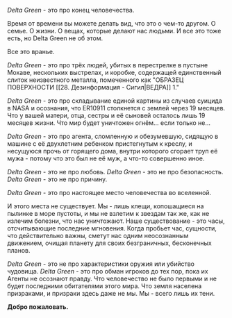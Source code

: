 
*Delta Green* - это про конец человечества.

Время от времени вы можете делать вид, что это о чем-то другом. О семье. О жизни. О вещах, которые делают нас людьми. И все это тоже есть, но Delta Green не об этом.

Все это вранье.

*Delta Green* - это про трёх людей, убитых в перестрелке в пустыне Мохаве, нескольких выстрелах, и коробке, содержащей единственный слиток неизвестного металла, помеченного как "ОБРАЗЕЦ ПОВЕРХНОСТИ [[28. Дезинформация - Сигил|ВЕДРА]] 1."

*Delta Green* - это про складывание единой картины из случаев суицида в NASA и осознания, что ER10911 столкнется с землей через 19 месяцев. Что у вашей матери, отца, сестры и её сыновей осталось лишь 19 месяцев жизни. Что мир будет уничтожен огнём... если только не...

*Delta Green* - это про агента, сломленную и обезумевшую, сидящую в машине с её двухлетним ребенком пристегнутым к креслу, и несущуюся прочь от горящего дома, внутри которого сгорает труп её мужа - потому что это был не её муж, а что-то совершенно иное.

*Delta Green* - это не про любовь.
*Delta Green* - это не про безопасность.
*Delta Green* - это не про причину.

*Delta Green* - это про настоящее место человечества во вселенной.

И этого места не существует. Мы - лишь клещи, копошащиеся на пылинке в море пустоты, и мы не взлетим к звездам так же, как не излечим болезни, что нас уничтожают. Наше существование - это часы, отсчитывающие последние мгновения. Когда пробьет час, сущности, что действительно важны, сметут нас одним неосознанным движением, очищая планету для своих безграничных, бесконечных планов.

*Delta Green* - это не про характеристики оружия или убийство чудовища. *Delta Green* - это про обман игроков до тех пор, пока их Агенты не осознают правду. Что человечество не было первыми и не будет последними обитателями этого мира. Что земля населена призраками, и призраки здесь даже не мы. Мы - всего лишь их тени.

**Добро пожаловать.**